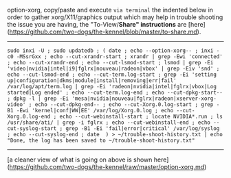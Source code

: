 option-xorg, copy/paste and execute `via terminal` the indented below in order to gather xorg/X11/graphics output which may help in trouble shooting the issue you are having, the "To-View/**Share" instructions** are [here] (https://github.com/two-dogs/the-kennel/blob/master/to-share.md).
***

`sudo inxi -U ;
 sudo updatedb ;
 (
  date ;
  echo --option-xorg-- ;
  inxi -c0 -MSsrGxx ;
  echo --cut-xrandr-start ;
  xrandr | grep -Ewi 'connected' ;
  echo --cut-xrandr-end ;
  echo --cut-lsmod-start ;
  lsmod | grep -Ei 'video|nvidia|intel|i9|fglrx|nouveau|radeon|vbox' | grep -Eiv 'snd' ;
  echo --cut-lsmod-end ;
  echo --cut-term.log-start ;
  grep -Ei 'setting up|configuration|dkms|module|install|removing|err|fail' /var/log/apt/term.log | grep -Ei 'radeon|nvidia|intel|fglrx|vbox|Log started|Log ended' ;
  echo --cut-term.log-end ;
  echo --cut-dpkg-start-- ;
  dpkg -l | grep -Ei 'mesa|nvidia|nouveau|fglrx|radeon|xserver-xorg-video' ;
  echo --cut-dpkg-end-- ;
  echo --cut-Xorg.0.log-start ;
  grep -B1 -Ewi 'kernel|conf|WW|EE' /var/log/Xorg.0.log ;
  echo --cut-Xorg.0.log-end ;
  echo --cut-webinstall-start ;
  locate NVIDIA*.run ;
  ls /usr/share/ati/ | grep -i fglrx ;
  echo --cut-webinstall-end ;
  echo --cut-syslog-start ;
  grep -B1 -Ei 'fail|error|critical' /var/log/syslog ;
  echo --cut-syslog-end ;
  date 
  ) > ~/trouble-shoot-history.txt | echo "Done, the log has been saved to ~/trouble-shoot-history.txt"`

***
[a cleaner view of what is going on above is shown here] (https://github.com/two-dogs/the-kennel/raw/master/option-xorg.md)
